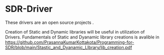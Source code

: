 # SDR-Driver
These drivers are an open source projects . 


Creation of Static and Dynamic libraries will be useful in utilization of Drivers. Fundamentals of Static and Dyanamic library creations is avalible in https://github.com/PrasannaKumarKottakota/Programming-for-SDR/blob/main/Stastic_and_Dyanamic_LIbrary/lib_creation.pdf 
